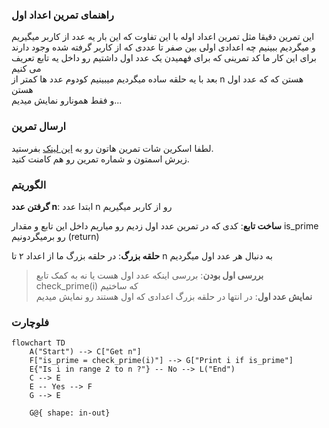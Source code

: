 ### راهنمای تمرین اعداد اول

این تمرین دقیقا مثل تمرین اعداد اوله با این تفاوت که این بار یه عدد از کاربر میگیریم  
و میگردیم ببینیم چه اعدادی اولی بین صفر تا عددی که از کاربر گرفته شده وجود دارند  
برای این کار ما کد تمرینی که برای فهمیدن یک عدد اول داشتیم رو داخل یه تابع تعریف می کنیم  
بعد با یه حلقه ساده میگردیم میبینیم کودوم عدد ها کمتر از n هستن که که عدد اول هستن  
و فقط همونارو نمایش میدیم...

### ارسال تمرین

لطفا اسکرین شات تمرین هاتون رو به [این لینک](https://github.com/hayyaun/kids/discussions/4) بفرستید.  
زیرش اسمتون و شماره تمرین رو هم کامنت کنید.

### الگوریتم

**گرفتن عدد n**: ابتدا عدد n رو از کاربر میگیریم

**ساخت تابع**: کدی که در تمرین عدد اول زدیم رو میاریم داخل این تابع و مقدار is_prime رو برمیگردونیم (return)

**حلقه بزرگ**: در حلقه بزرگ ما از اعداد ۲ تا n به دنبال هر عدد اول میگردیم

> **بررسی اول بودن**: بررسی اینکه عدد اول هست یا نه به کمک تابع check_prime(i) که ساختیم  
> **نمایش عدد اول**: در انتها در حلقه بزرگ اعدادی که اول هستند رو نمایش میدیم

### فلوچارت

```mermaid
flowchart TD
    A("Start") --> C["Get n"]
    F["is_prime = check_prime(i)"] --> G["Print i if is_prime"]
    E{"Is i in range 2 to n ?"} -- No --> L("End")
    C --> E
    E -- Yes --> F
    G --> E

    G@{ shape: in-out}
```
